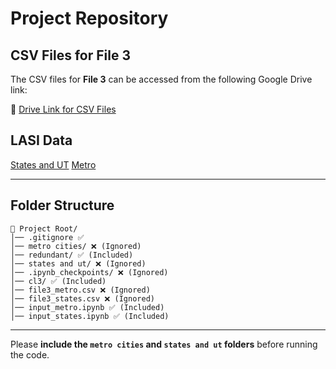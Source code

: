 # Project Repository

## CSV Files for File 3
The CSV files for **File 3** can be accessed from the following Google Drive link:

🔗 [Drive Link for CSV Files](https://drive.google.com/drive/folders/1bjhp5GcQb5csw0TchRRKFm50MRK5IFTt?usp=sharing)

## LASI Data
[States and UT](https://drive.google.com/file/d/1v-fmR8FvbdewiGTTrMkzCDGcEIR2NF1i/view?usp=sharing)
[Metro](https://drive.google.com/file/d/15kzxxQTinp5zOWXh-ICuJyNPw3_aE5uX/view?usp=sharing)

---

## Folder Structure

```
📂 Project Root/
│── .gitignore ✅ 
│── metro cities/ ❌ (Ignored)
│── redundant/ ✅ (Included)
│── states and ut/ ❌ (Ignored)
│── .ipynb_checkpoints/ ❌ (Ignored)
│── cl3/ ✅ (Included)
│── file3_metro.csv ❌ (Ignored)
│── file3_states.csv ❌ (Ignored)
│── input_metro.ipynb ✅ (Included)
│── input_states.ipynb ✅ (Included)
```

---

Please **include the `metro cities` and `states and ut` folders** before running the code.


